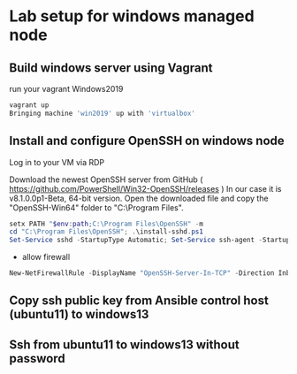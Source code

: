 # Lab setup for windows managed node

## Build windows server using Vagrant
run your vagrant Windows2019
``` bash
vagrant up
Bringing machine 'win2019' up with 'virtualbox'
```

## Install and configure OpenSSH on windows node

Log in to your VM via RDP

Download the newest OpenSSH server from GitHub ( https://github.com/PowerShell/Win32-OpenSSH/releases )
In our case it is v8.1.0.0p1-Beta, 64-bit version.
Open the downloaded file and copy the "OpenSSH-Win64" folder to "C:\Program Files".

```powershell as administrator
setx PATH "$env:path;C:\Program Files\OpenSSH" -m
cd "C:\Program Files\OpenSSH"; .\install-sshd.ps1
Set-Service sshd -StartupType Automatic; Set-Service ssh-agent -StartupType Automatic; Start-Service sshd; Start-Service ssh-agent
```
- allow firewall
```powershell as administrator
New-NetFirewallRule -DisplayName "OpenSSH-Server-In-TCP" -Direction Inbound -LocalPort 22 -Protocol TCP -Action Allow
```

## Copy ssh public key from Ansible control host (ubuntu11) to windows13

## Ssh from ubuntu11 to windows13 without password